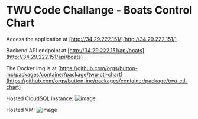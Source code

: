 # TWU Code Challange - Boats Control Chart 
Access the application at [http://34.29.222.151/](http://34.29.222.151/)

Backend API endpoint at [http://34.29.222.151/api/boats](http://34.29.222.151/api/boats)

The Docker Img is at [https://github.com/orgs/button-inc/packages/container/package/twu-ctl-chart](https://github.com/orgs/button-inc/packages/container/package/twu-ctl-chart)

Hosted CloudSQL instance: 
![image](https://github.com/button-inc/twu-ctl-chart/assets/72329369/3b77d3ed-4f8e-4e8f-8d44-36e2302b410f)

Hosted VM:
![image](https://github.com/button-inc/twu-ctl-chart/assets/72329369/a69fbbc4-e47c-4bb1-a84d-88326f0d0697)

